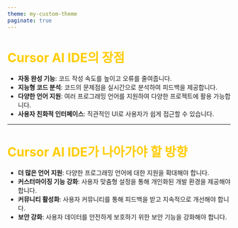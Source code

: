 ```yaml
---
theme: my-custom-theme
paginate: true
---
```


<style>
/* @theme my-custom-theme */
section {
  background-color: #123456;
  color: #ffffff;
  font-size: 30px;
  padding: 40px;
}

h1 {
  color: #ffcc00;
}
</style>

# Cursor AI IDE의 장점

- **자동 완성 기능**: 코드 작성 속도를 높이고 오류를 줄여줍니다.
- **지능형 코드 분석**: 코드의 문제점을 실시간으로 분석하여 피드백을 제공합니다.
- **다양한 언어 지원**: 여러 프로그래밍 언어를 지원하여 다양한 프로젝트에 활용 가능합니다.
- **사용자 친화적 인터페이스**: 직관적인 UI로 사용자가 쉽게 접근할 수 있습니다.

---

# Cursor AI IDE가 나아가야 할 방향

- **더 많은 언어 지원**: 다양한 프로그래밍 언어에 대한 지원을 확대해야 합니다.
- **커스터마이징 기능 강화**: 사용자 맞춤형 설정을 통해 개인화된 개발 환경을 제공해야 합니다.
- **커뮤니티 활성화**: 사용자 커뮤니티를 통해 피드백을 받고 지속적으로 개선해야 합니다.
- **보안 강화**: 사용자 데이터를 안전하게 보호하기 위한 보안 기능을 강화해야 합니다.
